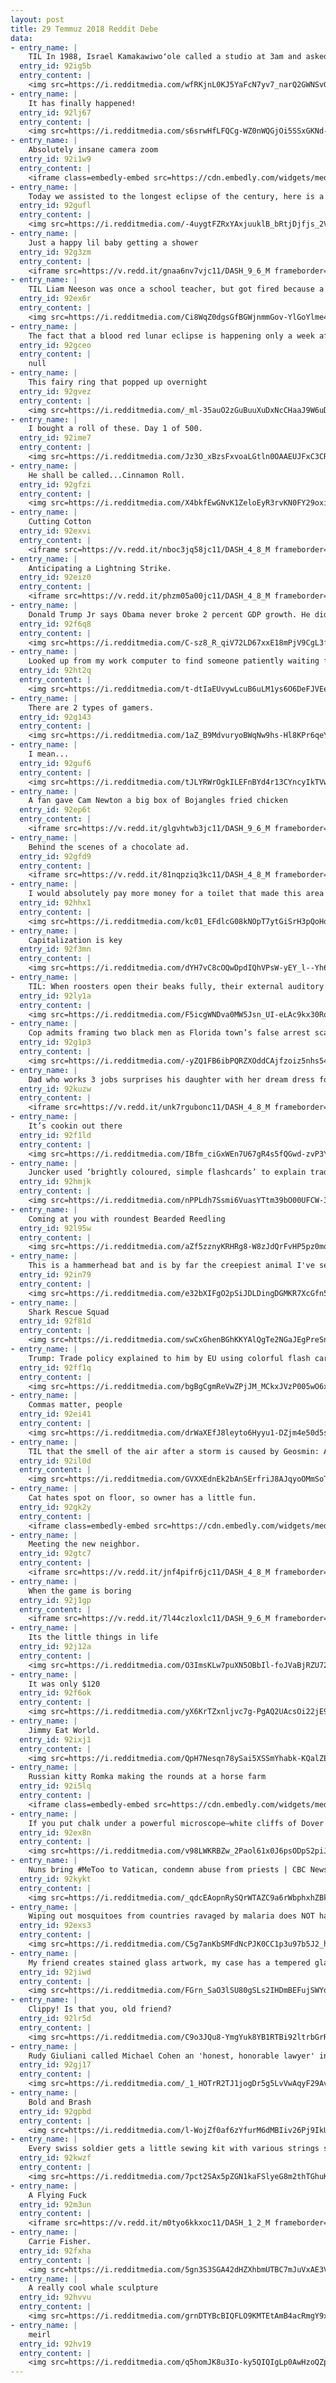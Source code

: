```yaml
---
layout: post
title: 29 Temmuz 2018 Reddit Debe
data:
- entry_name: |
    TIL In 1988, Israel Kamakawiwoʻole called a studio at 3am and asked if he could record because he had a good idea. The studio owner said yes even though he already closed the studio. 15 minutes later he recorded Israel playing his ukelele and recorded Over the Rainbow in one take.
  entry_id: 92ig5b
  entry_content: |
    <img src=https://i.redditmedia.com/wfRKjnL0KJ5YaFcN7yv7_narQ2GWNSvGIpLwZm2u3f8.jpg?s=2b913fafbb342dc9a61586078ad09345 frameborder=0>
- entry_name: |
    It has finally happened!
  entry_id: 92lj67
  entry_content: |
    <img src=https://i.redditmedia.com/s6srwHfLFQCg-WZ0nWQGjOi5SSxGKNd-NWAj-S9hggY.jpg?s=a678d1e1377e57e015db1af39a651045 frameborder=0>
- entry_name: |
    Absolutely insane camera zoom
  entry_id: 92i1w9
  entry_content: |
    <iframe class=embedly-embed src=https://cdn.embedly.com/widgets/media.html?src=https%3A%2F%2Fgfycat.com%2Fifr%2FSleepyCoordinatedJenny&url=https%3A%2F%2Fgfycat.com%2FSleepyCoordinatedJenny&image=https%3A%2F%2Fthumbs.gfycat.com%2FSleepyCoordinatedJenny-size_restricted.gif&key=522baf40bd3911e08d854040d3dc5c07&type=text%2Fhtml&schema=gfycat width=480 height=480 scrolling=no frameborder=0 allow=autoplay; fullscreen allowfullscreen=true></iframe>
- entry_name: |
    Today we assisted to the longest eclipse of the century, here is a photo of the Bloody Moon!
  entry_id: 92gufl
  entry_content: |
    <img src=https://i.redditmedia.com/-4uygtFZRxYAxjuuklB_bRtjDjfjs_2VDutFMKecn_4.jpg?s=4eed68e1284f55a652aeaf94139831ff frameborder=0>
- entry_name: |
    Just a happy lil baby getting a shower
  entry_id: 92g3zm
  entry_content: |
    <iframe src=https://v.redd.it/gnaa6nv7vjc11/DASH_9_6_M frameborder=0></iframe>
- entry_name: |
    TIL Liam Neeson was once a school teacher, but got fired because a student pulled a knife on him, and Neeson punched him
  entry_id: 92ex6r
  entry_content: |
    <img src=https://i.redditmedia.com/Ci8WqZ0dgsGfBGWjnmmGov-YlGoYlme49-I-QHf9Wq4.jpg?s=89e2b51ab9ea2f24066ccc9f6c841f4d frameborder=0>
- entry_name: |
    The fact that a blood red lunar eclipse is happening only a week after they opened that black sarcophagus in Egypt is kinda unsettling.
  entry_id: 92gceo
  entry_content: |
    null
- entry_name: |
    This fairy ring that popped up overnight
  entry_id: 92gvez
  entry_content: |
    <img src=https://i.redditmedia.com/_ml-35auO2zGuBuuXuDxNcCHaaJ9W6uDE79XWSeTw7g.jpg?s=3168d6deea46a155d9bae3cc2e1aa9a1 frameborder=0>
- entry_name: |
    I bought a roll of these. Day 1 of 500.
  entry_id: 92ime7
  entry_content: |
    <img src=https://i.redditmedia.com/Jz3O_xBzsFxvoaLGtln0OAAEUJFxC3CRar5WmugxNqs.jpg?s=ca6700ff15506021021e5f897f2a6fa8 frameborder=0>
- entry_name: |
    He shall be called...Cinnamon Roll.
  entry_id: 92gfzi
  entry_content: |
    <img src=https://i.redditmedia.com/X4bkfEwGNvK1ZeloEyR3rvKN0FY29oxi6Bxz_TCTlG8.jpg?s=056a7e0fec36c7ddb563aa1598d752f6 frameborder=0>
- entry_name: |
    Cutting Cotton
  entry_id: 92exvi
  entry_content: |
    <iframe src=https://v.redd.it/nboc3jq58jc11/DASH_4_8_M frameborder=0></iframe>
- entry_name: |
    Anticipating a Lightning Strike.
  entry_id: 92eiz0
  entry_content: |
    <iframe src=https://v.redd.it/phzm05a00jc11/DASH_4_8_M frameborder=0></iframe>
- entry_name: |
    Donald Trump Jr says Obama never broke 2 percent GDP growth. He did. 15 times.
  entry_id: 92f6q8
  entry_content: |
    <img src=https://i.redditmedia.com/C-sz8_R_qiV72LD67xxE18mPjV9CgL3faMgdIAUUQwM.jpg?s=b4345c4a1552b471239677e54bc2f4c3 frameborder=0>
- entry_name: |
    Looked up from my work computer to find someone patiently waiting for my lunch break...
  entry_id: 92ht2q
  entry_content: |
    <img src=https://i.redditmedia.com/t-dtIaEUvywLcuB6uLM1ys6O6DeFJVEeUdRpLKBIOzI.gif?fm=jpg&s=5f4f9125c416bd94aed0dc77ba415a06 frameborder=0>
- entry_name: |
    There are 2 types of gamers.
  entry_id: 92g143
  entry_content: |
    <img src=https://i.redditmedia.com/1aZ_B9MdvuryoBWqNw9hs-Hl8KPr6qeYNyMf_tPGz68.jpg?s=c363d1953101ba86323fd535addeb52f frameborder=0>
- entry_name: |
    I mean...
  entry_id: 92guf6
  entry_content: |
    <img src=https://i.redditmedia.com/tJLYRWrOgkILEFnBYd4r13CYncyIkTVwNY_w9ocCvT0.jpg?s=411d265af5e538df552afdf3d24f87f7 frameborder=0>
- entry_name: |
    A fan gave Cam Newton a big box of Bojangles fried chicken
  entry_id: 92ep6t
  entry_content: |
    <iframe src=https://v.redd.it/glgvhtwb3jc11/DASH_9_6_M frameborder=0></iframe>
- entry_name: |
    Behind the scenes of a chocolate ad.
  entry_id: 92gfd9
  entry_content: |
    <iframe src=https://v.redd.it/81nqpziq3kc11/DASH_4_8_M frameborder=0></iframe>
- entry_name: |
    I would absolutely pay more money for a toilet that made this area easier to clean
  entry_id: 92hhx1
  entry_content: |
    <img src=https://i.redditmedia.com/kc01_EFdlcG08kNOpT7ytGiSrH3pQoHq7xXocKppK2k.jpg?s=b0113e66a2184abcd55d3fe5bf7a6f03 frameborder=0>
- entry_name: |
    Capitalization is key
  entry_id: 92f3mn
  entry_content: |
    <img src=https://i.redditmedia.com/dYH7vC8cOQwDpdIQhVPsW-yEY_l--Yh6KMqJBDMZmHM.jpg?s=d3ba53c2cd49e49ef0ed33faedd0545c frameborder=0>
- entry_name: |
    TIL: When roosters open their beaks fully, their external auditory canals completely closed off. Basically, roosters have built in earplugs. This helps prevent them from damaging their hearing when they crow.
  entry_id: 92ly1a
  entry_content: |
    <img src=https://i.redditmedia.com/F5icgWNDva0MW5Jsn_UI-eLAc9kx30RoChnU0_hjzkc.jpg?s=2ce53ca904ff94553099475f09cd5d3e frameborder=0>
- entry_name: |
    Cop admits framing two black men as Florida town’s false arrest scandal widens
  entry_id: 92g1p3
  entry_content: |
    <img src=https://i.redditmedia.com/-yZQ1FB6ibPQRZXOddCAjfzoiz5nhs54roAKTdtuSsU.jpg?s=fe7d998f513b162ca9dce403c439ef46 frameborder=0>
- entry_name: |
    Dad who works 3 jobs surprises his daughter with her dream dress for the 8th grade dance after telling her he couldn't afford it
  entry_id: 92kuzw
  entry_content: |
    <iframe src=https://v.redd.it/unk7rgubonc11/DASH_4_8_M frameborder=0></iframe>
- entry_name: |
    It’s cookin out there
  entry_id: 92f1ld
  entry_content: |
    <img src=https://i.redditmedia.com/IBfm_ciGxWEn7U67gR4s5fQGwd-zvP3YqBCO4Mt1pTw.jpg?s=eb4828ad2a87a82b033917add018460d frameborder=0>
- entry_name: |
    Juncker used ‘brightly coloured, simple flashcards’ to explain trade to Trump during meeting
  entry_id: 92hmjk
  entry_content: |
    <img src=https://i.redditmedia.com/nPPLdh7Ssmi6VuasYTtm39bO00UFCW-33DmdmQ5KqcE.jpg?s=b0bb24d51fd3dcbff7b062c45a9afcdc frameborder=0>
- entry_name: |
    Coming at you with roundest Bearded Reedling
  entry_id: 92l95w
  entry_content: |
    <img src=https://i.redditmedia.com/aZf5zznyKRHRg8-W8zJdQrFvHP5pz0mqCJS2ensc6zA.jpg?s=fc310c0d75ae358edebd6e49a7d99a05 frameborder=0>
- entry_name: |
    This is a hammerhead bat and is by far the creepiest animal I've seen.
  entry_id: 92in79
  entry_content: |
    <img src=https://i.redditmedia.com/e32bXIFgO2pSiJDLDingDGMKR7XcGfn5PxOiss2R9-M.jpg?s=9cfda5fe033294d9e818257fe71bbec7 frameborder=0>
- entry_name: |
    Shark Rescue Squad
  entry_id: 92f81d
  entry_content: |
    <img src=https://i.redditmedia.com/swCxGhenBGhKKYAlQgTe2NGaJEgPreSnVpmFWxxrPUI.jpg?s=d75579333894747cc508dd527271b195 frameborder=0>
- entry_name: |
    Trump: Trade policy explained to him by EU using colorful flash cards
  entry_id: 92ff1q
  entry_content: |
    <img src=https://i.redditmedia.com/bgBgCgmReVwZPjJM_MCkxJVzP005wO6xAFCqS7rN890.jpg?s=34a9370d7492fcda6f455ca359ae79d2 frameborder=0>
- entry_name: |
    Commas matter, people
  entry_id: 92ei41
  entry_content: |
    <img src=https://i.redditmedia.com/drWaXEfJ8leyto6Hyyu1-DZjm4e50d5se6Ow9FE36GY.jpg?s=d1d02dbca0806be88461f20d3e64ad5f frameborder=0>
- entry_name: |
    TIL that the smell of the air after a storm is caused by Geosmin: A chemical released by dead soil bacteria. Humans are hyper sensitive to it, capable of detecting at a concentration of 5 parts per trillion. It's theorised in our evolutionary past this helped us seek out water.
  entry_id: 92il0d
  entry_content: |
    <img src=https://i.redditmedia.com/GVXXEdnEk2bAnSErfriJ8AJqyoOMmSoTJ5F1yJRNEn4.jpg?s=abef76097f0d62648e7bc7f31f57df05 frameborder=0>
- entry_name: |
    Cat hates spot on floor, so owner has a little fun.
  entry_id: 92gk2y
  entry_content: |
    <iframe class=embedly-embed src=https://cdn.embedly.com/widgets/media.html?src=https%3A%2F%2Fgfycat.com%2Fifr%2FReliableSeveralAfricangroundhornbill&url=https%3A%2F%2Fgfycat.com%2FReliableSeveralAfricangroundhornbill&image=https%3A%2F%2Fthumbs.gfycat.com%2FReliableSeveralAfricangroundhornbill-size_restricted.gif&key=522baf40bd3911e08d854040d3dc5c07&type=text%2Fhtml&schema=gfycat width=480 height=408 scrolling=no frameborder=0 allow=autoplay; fullscreen allowfullscreen=true></iframe>
- entry_name: |
    Meeting the new neighbor.
  entry_id: 92gtc7
  entry_content: |
    <iframe src=https://v.redd.it/jnf4pifr6jc11/DASH_4_8_M frameborder=0></iframe>
- entry_name: |
    When the game is boring
  entry_id: 92j1gp
  entry_content: |
    <iframe src=https://v.redd.it/7l44czloxlc11/DASH_9_6_M frameborder=0></iframe>
- entry_name: |
    Its the little things in life
  entry_id: 92j12a
  entry_content: |
    <img src=https://i.redditmedia.com/O3ImsKLw7puXN5OBbIl-foJVaBjRZU72y2l7Uc73FVw.jpg?s=3b3ce50bb63eac99b3984dd40928653e frameborder=0>
- entry_name: |
    It was only $120
  entry_id: 92f6ok
  entry_content: |
    <img src=https://i.redditmedia.com/yX6KrTZxnljvc7g-PgAQ2UAcsOi22jE9iVY_NrBbMYk.jpg?s=f72071b24c5d27d74f5705913b2ae105 frameborder=0>
- entry_name: |
    Jimmy Eat World.
  entry_id: 92ixj1
  entry_content: |
    <img src=https://i.redditmedia.com/QpH7Nesqn78ySai5XSSmYhabk-KQalZEc8s686-bq3I.png?s=aded742ad324f0ac00b948c04b6531fb frameborder=0>
- entry_name: |
    Russian kitty Romka making the rounds at a horse farm
  entry_id: 92i5lq
  entry_content: |
    <iframe class=embedly-embed src=https://cdn.embedly.com/widgets/media.html?src=https%3A%2F%2Fgfycat.com%2Fifr%2FYearlyCarelessAgouti&url=https%3A%2F%2Fgfycat.com%2FYearlyCarelessAgouti&image=https%3A%2F%2Fthumbs.gfycat.com%2FYearlyCarelessAgouti-size_restricted.gif&key=522baf40bd3911e08d854040d3dc5c07&type=text%2Fhtml&schema=gfycat width=600 height=338 scrolling=no frameborder=0 allow=autoplay; fullscreen allowfullscreen=true></iframe>
- entry_name: |
    If you put chalk under a powerful microscope—white cliffs of Dover type chalk, not the modern blackboard variety—you will see something like this Because it's not just a rock. It's an accumulation of ancient skeletons: the armored husks of single-celled, ocean-dwelling plankton
  entry_id: 92ex8n
  entry_content: |
    <img src=https://i.redditmedia.com/v98LWKRBZw_2Paol61x0J6psODpS2piJLaubD-ceenU.jpg?s=edb21c69454fc6f1e5a2ec3832333c6e frameborder=0>
- entry_name: |
    Nuns bring #MeToo to Vatican, condemn abuse from priests | CBC News
  entry_id: 92kykt
  entry_content: |
    <img src=https://i.redditmedia.com/_qdcEAopnRySQrWTAZC9a6rWbphxhZBkeiWZHojAtWE.jpg?s=544b164af1381055cd832d9e6534fcd4 frameborder=0>
- entry_name: |
    Wiping out mosquitoes from countries ravaged by malaria does NOT have a negative impact on other native species
  entry_id: 92exs3
  entry_content: |
    <img src=https://i.redditmedia.com/C5g7anKbSMFdNcPJK0CC1p3u97b5J2_hNpWQgJmGdMY.jpg?s=8b8d94c368647d8455faa5fcbe0a11ad frameborder=0>
- entry_name: |
    My friend creates stained glass artwork, my case has a tempered glass front panel - need I say more?
  entry_id: 92jiwd
  entry_content: |
    <img src=https://i.redditmedia.com/FGrn_SaO3lSU80gSLs2IHDmBEFujSWYqz6pkLzv_1C8.jpg?s=65e184ae7e288dd5e1567ddb8c67f21b frameborder=0>
- entry_name: |
    Clippy! Is that you, old friend?
  entry_id: 92lr5d
  entry_content: |
    <img src=https://i.redditmedia.com/C9o3JQu8-YmgYuk8YB1RTBi92ltrbGrRaLsH2Ja-6Tc.jpg?s=f48e07f8670ffb42911fc214f1822cae frameborder=0>
- entry_name: |
    Rudy Giuliani called Michael Cohen an 'honest, honorable lawyer' in May. Now, he's an 'incredible liar.'
  entry_id: 92gj17
  entry_content: |
    <img src=https://i.redditmedia.com/_1_HOTrR2TJ1jogDr5g5LvVwAqyF29AvGwzif4Onsno.jpg?s=0f897a190ee35899d7489229fd553de3 frameborder=0>
- entry_name: |
    Bold and Brash
  entry_id: 92gpbd
  entry_content: |
    <img src=https://i.redditmedia.com/l-WojZf0af6zYfurM6dMBIiv26Pj9IkUr9-CcOxeIVQ.jpg?s=dbacaafafb5b1f46fc0056a7645aab2f frameborder=0>
- entry_name: |
    Every swiss soldier gets a little sewing kit with various strings so we can fix our own clothes.
  entry_id: 92kwzf
  entry_content: |
    <img src=https://i.redditmedia.com/7pct2SAx5pZGN1kaFSlyeG8m2thTGhuKX7AgoN9sfgA.jpg?s=2255de9dd16441ea7ef50de43db4570f frameborder=0>
- entry_name: |
    A Flying Fuck
  entry_id: 92m3un
  entry_content: |
    <iframe src=https://v.redd.it/m0tyo6kkxoc11/DASH_1_2_M frameborder=0></iframe>
- entry_name: |
    Carrie Fisher.
  entry_id: 92fxha
  entry_content: |
    <img src=https://i.redditmedia.com/5gn3S3SGA42dHZXhbmUTBC7mJuVxAE3VBZ3C6v8fKFQ.jpg?s=6c11554269e41901e66017b4fc1d1d03 frameborder=0>
- entry_name: |
    A really cool whale sculpture
  entry_id: 92hvvu
  entry_content: |
    <img src=https://i.redditmedia.com/grnDTYBcBIQFLO9KMTEtAmB4acRmgY9x_yKSh5Bic0Y.jpg?s=73c6fa31ccedba8c05086b1eb53fb788 frameborder=0>
- entry_name: |
    meirl
  entry_id: 92hv19
  entry_content: |
    <img src=https://i.redditmedia.com/q5homJK8u3Io-ky5QIQIgLp0AwHzoQZpkRV1P7JHPZc.jpg?s=924d388e8c76d79f165be16dbf09cd7e frameborder=0>
---
```


